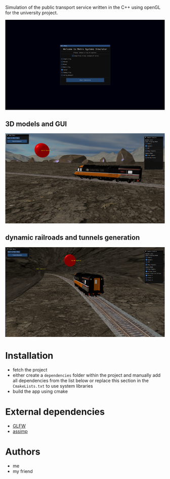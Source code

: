 Simulation of the public transport service written in the C++ using openGL for the university project.

![main menu](img/menu.png)
## 3D models and GUI
![train](img/train.png)   
## dynamic railroads and tunnels generation
![tunnel](img/tunnel.png)

# Installation


* fetch the project
* either create a `dependencies` folder within the project and manually add all dependencies from the list below or replace this section in the `CmakeLists.txt` to use system libraries
* build the app using cmake

# External dependencies

* [GLFW](https://www.glfw.org/download.html)
* [assimp](https://github.com/assimp/assimp/blob/master/Build.md)

# Authors
* me
* my friend

